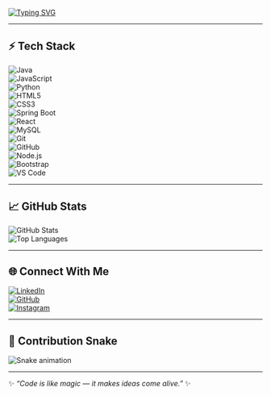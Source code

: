 <!-- Typing SVG -->
[![Typing SVG](https://readme-typing-svg.herokuapp.com?size=25&color=00F729&center=true&vCenter=true&width=800&lines=👋+Hi,+I'm+Harshan+N;💻+Java+Full+Stack+Developer;🚀+Exploring+Spring+Boot+%26+React;✨+Always+Learning+New+Things)](https://git.io/typing-svg)

---

## ⚡ Tech Stack  
![Java](https://img.shields.io/badge/Java-ED8B00?style=for-the-badge&logo=openjdk&logoColor=white)  
![JavaScript](https://img.shields.io/badge/JavaScript-323330?style=for-the-badge&logo=javascript&logoColor=F7DF1E)  
![Python](https://img.shields.io/badge/Python-3776AB?style=for-the-badge&logo=python&logoColor=white)  
![HTML5](https://img.shields.io/badge/HTML5-E34F26?style=for-the-badge&logo=html5&logoColor=white)  
![CSS3](https://img.shields.io/badge/CSS3-1572B6?style=for-the-badge&logo=css3&logoColor=white)  
![Spring Boot](https://img.shields.io/badge/SpringBoot-6DB33F?style=for-the-badge&logo=spring&logoColor=white)  
![React](https://img.shields.io/badge/React-20232A?style=for-the-badge&logo=react&logoColor=61DAFB)  
![MySQL](https://img.shields.io/badge/MySQL-4479A1?style=for-the-badge&logo=mysql&logoColor=white)  
![Git](https://img.shields.io/badge/Git-F05032?style=for-the-badge&logo=git&logoColor=white)  
![GitHub](https://img.shields.io/badge/GitHub-100000?style=for-the-badge&logo=github&logoColor=white)  
![Node.js](https://img.shields.io/badge/Node.js-339933?style=for-the-badge&logo=node.js&logoColor=white)  
![Bootstrap](https://img.shields.io/badge/Bootstrap-563D7C?style=for-the-badge&logo=bootstrap&logoColor=white)  
![VS Code](https://img.shields.io/badge/VS%20Code-0078d7?style=for-the-badge&logo=visual-studio-code&logoColor=white)  

---

## 📈 GitHub Stats  
![GitHub Stats](https://github-readme-stats.vercel.app/api?username=your-username&show_icons=true&theme=tokyonight)  
![Top Languages](https://github-readme-stats.vercel.app/api/top-langs/?username=your-username&layout=compact&theme=tokyonight)  

---

## 🌐 Connect With Me  
[![LinkedIn](https://img.shields.io/badge/LinkedIn-blue?style=for-the-badge&logo=linkedin)](http://www.linkedin.com/in/harshan-harsha-3858b6298)  
[![GitHub](https://img.shields.io/badge/GitHub-black?style=for-the-badge&logo=github)](https://github.com/Harshanharsha)  
[![Instagram](https://img.shields.io/badge/Instagram-E4405F?style=for-the-badge&logo=instagram&logoColor=white)](https://www.instagram.com/___harsha___07_?igsh=YTl1ZG95dWY5ODBv)  

---

## 🐍 Contribution Snake  
![Snake animation](https://github.com/your-username/your-username/blob/output/github-contribution-grid-snake.svg)

---

✨ *“Code is like magic — it makes ideas come alive.”* ✨
